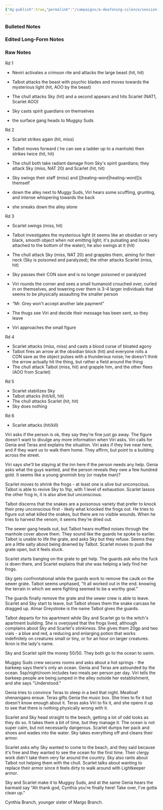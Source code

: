 ```yaml
---
{"dg-publish":true,"permalink":"/campaigns/a-deafening-silence/session-notes/session-24/"}
---
```


### Bulleted Notes

### Edited Long-Form Notes 

### Raw Notes
Rd 1
- Neviri activates a crimson rite and attacks the large beast (hit, hit)
- Talbot attacks the beast with psychic blades and moves towards the mysterious light (hit, AOO by the beast)
- The chull attacks Sky (hit) and a second appears and hits Scarlet (NAT1, Scarlet AOO)
- Sky casts spirit guardians on themselves

- the surface gang heads to Muggsy Suds 

 Rd 2
 - Scarlet strikes again (hit, miss)
 - Talbot moves forward ( he can see a ladder up to a manhole) then strikes twice (hit, hit)
 - The chull both take radiant damage from Sky's spirit guardians; they attack Sky (miss, NAT 20) and Scarlet (hit, hit)
 - Sky swings their staff (miss) and [[healing-word\|healing-word]]s themself

- down the alley next to Muggy Suds, Viri hears some scuffling, grunting, and intense whispering towards the back 
- she sneaks down the alley alone 

Rd 3
- Scarlet swings (miss, hit)
- Talbot investigates the mysterious light (it seems like an obsidian or very black, smooth object when not emitting light; it's pulsating and looks attached to the bottom of the water); he also swings at it (hit)
- The chull attack Sky (miss, NAT 20) and grapples them, aiming for their neck (Sky is poisoned and paralyzed); the other attacks Scarlet (miss, hit)
- Sky passes their CON save and is no longer poisoned or paralyzed

- Viri rounds the corner and sees a small humanoid crouched over, curled in on themselves, and towering over them is 3-4 larger individuals that seems to be physically assaulting the smaller person
- "Mr. Grey won't accept another late payment"
- The thugs see Viri and decide their message has been sent, so they leave 
- Viri approaches the small figure 

Rd 4
- Scarlet attacks (miss, miss) and casts a blood curse of bloated agony 
- Talbot fires an arrow at the obsidian block (hit) and everyone rolls a CON save as the object pulses with a thunderous noise; he doesn't think the arrow actually hit the thing, but rather a field around the thing 
- The chull attack Talbot (miss, hit) and grapple him, and the other flees (AOO from Scarlet)

Rd 5 
- Scarlet stabilizes Sky 
- Talbot attacks (hit/kill, hit) 
- The chull attacks Scarlet (hit, hit)
- Sky does nothing 

Rd 6 
- Scarlet attacks (hit/kill)

Viri asks if the person is ok, they say they're fine just go away. The figure doesn't want to divulge any more information when Viri asks. Viri calls for Genia and Teras and explains the situation. Viri asks if they live near here, and if they want us to walk them home. They affirm, but point to a building across the street. 

Viri says she'll be staying at the inn here if the person needs any help. Genia asks what the guys wanted, and the person reveals they owe a few hundred gold. It seems like a young gnomish boy (or maybe man)?

Scarlet moves to shrink the frogs - at least one is alive but unconscious. Talbot is able to revive Sky to 1hp, with 1 level of exhaustion. Scarlet lassos the other frog in, it is also alive but unconscious. 

Talbot discerns that the snakes are a poisonous variety that prefer to knock their prey unconscious first - likely what knocked the frogs out. He tries to figure out what killed the snakes, but there are no visible wounds. When he tries to harvest the venom, it seems they're dried out.

The sewer gang heads out, but Talbot hears muffled noises through the manhole cover above them. They sound like the guards he spoke to earlier. Talbot is unable to life the grate, and asks Sky but they refuse. Seems they are a little salty about being downed by Talbot. Scarlet moves to push the grate open, but it feels stuck.

Scarlet starts banging on the grate to get help. The guards ask who the fuck is down there, and Scarlet explains that she was helping a lady find her frogs. 

Sky gets confrontational while the guards work to remove the caulk on the sewer grate. Talbot seems unphased, "It all worked out in the end. knowing the terrain in which we were fighting seemed to be a worthy goal."

The guards finally remove the grate and the sewer crew is able to leave. Scarlet and Sky start to leave, but Talbot shows them the snake carcass he dragged up. Almar Greystroke is the name Talbot gives the guards. 

Talbot departs for his apartment while Sky and Scarlet go to the witch's apartment building. She is overjoyed that the frogs lived, although complains about Sky and Scarlet's stinkiness. She gives them 20gp and two vials - a blue and red, a reducing and enlarging potion that works indefinitely on creatures small or tiny, or for an hour on larger creatures. Ikron is the lady's name.

Sky and Scarlet split the money 50/50. They both go to the ocean to swim.

Muggsy Suds crew secures rooms and asks about a hot springs - the barkeep says there's only an ocean. Genia and Teras are astounded by the ocean. 5sp/night/room includes two meals per person per day. Viri tells the barkeep people are being jumped in the alley outside her establishment, and she says "Understood."

Genia tries to convince Teras to sleep in a bed that night. Meatloaf shenanigans ensue. Teras gifts Genia the music box. She tries to fix it but doesn't know enough about it. Teras asks Viri to fix it, and she opens it up to see that there is nothing physically wrong with it. 

Scarlet and Sky head straight to the beach, getting a lot of odd looks as they do so. It takes them a bit of time, but they manage it. The ocean is not super calm, but not necessarily dangerous. Scarlet dumps her pack and shoes and wades into the water. Sky takes everything off and cleans their armor. 

Scarlet asks why Sky wanted to come to the beach, and they said because it's free and they wanted to see the ocean for the first time. Their clergy work didn't take them very far around the country. Sky also rants about Talbot not helping them with the chull. Scarlet talks about wanting to replace their armor since it feels dirty to walk around with Lightkeeper armor.

Sky and Scarlet make it to Muggsy Suds, and at the same Genia hears the barmaid say "Ah thank god, Cynthia you're finally here! Take over, I've gotta clean up."

Cynthia Branch, younger sister of Margo Branch.